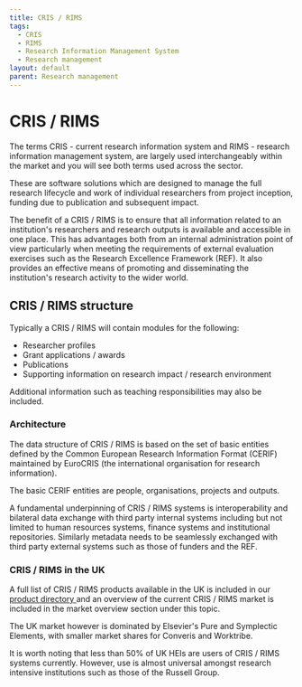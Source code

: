```yaml
---
title: CRIS / RIMS
tags:
  - CRIS
  - RIMS
  - Research Information Management System
  - Research management
layout: default
parent: Research management
---
```

# CRIS / RIMS

The terms CRIS - current research information system and RIMS - research information management system, are largely used interchangeably within the market and you will see both terms used across the sector. 

These are software solutions which are designed to manage the full research lifecycle and work of individual researchers from project inception, funding due to publication and subsequent impact. 

The benefit of a CRIS / RIMS is to ensure that all information related to an institution's researchers and research outputs is available and accessible in one place. This has advantages both from an internal administration point of view particularly when meeting the requirements of external evaluation exercises such as the Research Excellence Framework (REF). It also provides an effective means of promoting and disseminating the institution's research activity to the wider world.

## CRIS / RIMS structure

Typically a CRIS / RIMS will contain modules for the following:

* Researcher profiles
* Grant applications / awards
* Publications
* Supporting information on research impact / research environment

Additional information such as teaching responsibilities may also be included.

### Architecture

The data structure of CRIS / RIMS is based on the set of basic entities defined by the Common European Research Information Format (CERIF) maintained by EuroCRIS (the international organisation for research information).

The basic CERIF entities are people, organisations, projects and outputs.

A fundamental underpinning of CRIS / RIMS systems is interoperability and bilateral data exchange with third party internal systems including but not limited to human resources systems, finance systems and institutional repositories. Similarly metadata needs to be seamlessly exchanged with third party external systems such as those of funders and the REF.

### CRIS / RIMS in the UK

A full list of CRIS / RIMS products available in the UK is included in our [product directory](https://helibtech.netlify.app/product-directory/)[ ](https://helibtech.netlify.app/product-directory/)and an overview of the current  CRIS / RIMS market is included in the market overview section under this topic.

The UK market however is dominated by Elsevier's Pure and Symplectic Elements, with smaller market shares for Converis and Worktribe.

It is worth noting that less than 50% of UK HEIs are users of CRIS / RIMS systems currently. However, use is almost universal amongst research intensive institutions such as those of the Russell Group.
